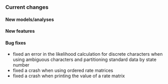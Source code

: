 ### Current changes

#### New models/analyses

#### New features

#### Bug fixes

 * fixed an error in the likelihood calculation for discrete characters when using ambiguous characters and partitioning standard data by state number
 * fixed a crash when using ordered rate matrices
 * fixed a crash when printing the value of a rate matrix
